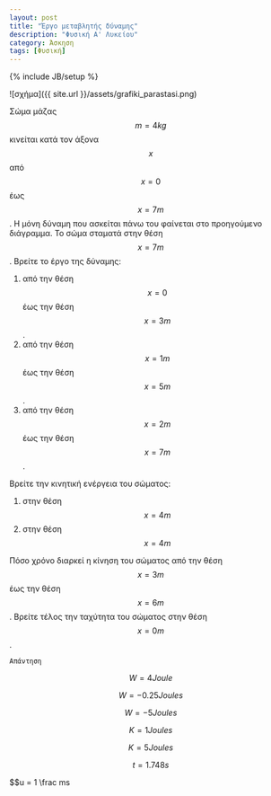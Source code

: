 ```yaml
---
layout: post
title: "Έργο μεταβλητής δύναμης"
description: "Φυσική Α' Λυκείου"
category: Άσκηση
tags: [Φυσική]
---
```

{% include JB/setup %}

![σχήμα]({{ site.url }}/assets/grafiki_parastasi.png) 


Σώμα μάζας $$m = 4kg$$ κινείται κατά τον άξονα $$x$$ από $$x=0$$ έως $$x=7m$$. H μόνη δύναμη που ασκείται πάνω του φαίνεται στο προηγούμενο διάγραμμα. Το σώμα σταματά στην θέση $$x=7m$$. Βρείτε το έργο της δύναμης:


1. από την θέση $$x =0 $$ έως την θέση $$x = 3m$$.
2. από την θέση $$x = 1m$$ έως την θέση $$x = 5m$$. 
3. από την θέση $$x = 2m$$ έως την θέση $$x = 7m$$.


Βρείτε την κινητική ενέργεια του σώματος:

1. στην θέση $$x = 4m$$
2. στην θέση $$x = 4m$$


Πόσο χρόνο διαρκεί η κίνηση του σώματος από την θέση $$x = 3m$$ έως την θέση $$x = 6m$$. Βρείτε τέλος την ταχύτητα του σώματος στην θέση $$x = 0m$$.


`Απάντηση`


$$W = 4Joule$$


$$W = -0.25Joules$$


$$W = -5Joules$$


$$K = 1Joules$$


$$K = 5Joules$$


$$t = 1.748s$$


$$u = 1 \frac ms



